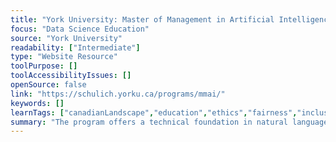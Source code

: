 ```yaml
---
title: "York University: Master of Management in Artificial Intelligence"
focus: "Data Science Education"
source: "York University"
readability: ["Intermediate"]
type: "Website Resource"
toolPurpose: []
toolAccessibilityIssues: []
openSource: false
link: "https://schulich.yorku.ca/programs/mmai/"
keywords: []
learnTags: ["canadianLandscape","education","ethics","fairness","inclusivePractice","machineLearning"]
summary: "The program offers a technical foundation in natural language processing, computational methods and modeling, paired with core business skills. Students explore a critically evolving ethical landscape as they confront moral topics in AI, such as algorithmic bias, data privacy and intelligent agent autonomy. "
---
```


